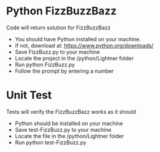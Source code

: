 # Python FizzBuzzBazz

Code will return solution for FizzBuzzBazz 

* You should have Python installed on your machine. 
* If not, download at: https://www.python.org/downloads/
* Save FizzBuzz.py to your machine
* Locate the project in the /python/Lightner folder
* Run python FizzBuzz.py 
* Follow the prompt by entering a number 

# Unit Test

Tests will verify the FizzBuzzBazz works as it should

* Python should be installed on your machine
* Save test-FizzBuzz.py to your machine
* Locate the file in the /python/Lightner folder
* Run python test-FizzBuzz.py

